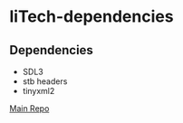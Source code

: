 # liTech-dependencies

## Dependencies
- SDL3
- stb headers
- tinyxml2

[Main Repo](https://github.com/Li-Studios-LLC/liTech)